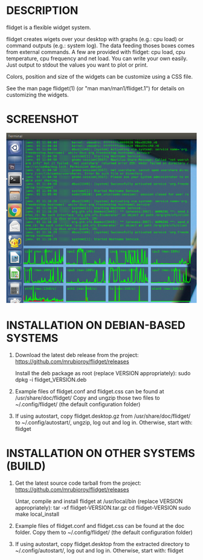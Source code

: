 DESCRIPTION
===========
flidget is a flexible widget system.

flidget creates wigets over your desktop with graphs (e.g.: cpu load) or command outputs (e.g.: system log). The data feeding thoses boxes comes from external commands. A few are provided with flidget: cpu load, cpu temperature, cpu frequency and net load. You can write your own easily. Just output to stdout the values you want to plot or print.

Colors, position and size of the widgets can be customize using a CSS file.

See the man page flidget(1) (or "man man/man1/flidget.1") for details on customizing the widgets.

SCREENSHOT
==========

![screenshot](doc/screenshot.png?raw=true)

INSTALLATION ON DEBIAN-BASED SYSTEMS
====================================

1. Download the latest deb release from the project:
   https://github.com/mrubioroy/flidget/releases

   Install the deb package as root (replace VERSION appropriately):
   sudo dpkg -i flidget_VERSION.deb

2. Example files of flidget.conf and flidget.css can be found at /usr/share/doc/flidget/
   Copy and ungzip those two files to ~/.config/flidget/ (the default configuration folder)

3. If using autostart, copy flidget.desktop.gz from /usr/share/doc/flidget/ to ~/.config/autostart/, ungzip, log out and log in. Otherwise, start with:
   flidget

INSTALLATION ON OTHER SYSTEMS (BUILD)
=====================================

1. Get the latest source code tarball from the project:
   https://github.com/mrubioroy/flidget/releases

   Untar, compile and install flidget at /usr/local/bin (replace VERSION appropriately):
   tar -xf flidget-VERSION.tar.gz
   cd flidget-VERSION
   sudo make local_install

3. Example files of flidget.conf and flidget.css can be found at the doc folder. Copy them to ~/.config/flidget/ (the default configuration folder)

4. If using autostart, copy flidget.desktop from the extracted directory to ~/.config/autostart/, log out and log in. Otherwise, start with:
   flidget
